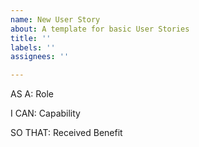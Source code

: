 ```yaml
---
name: New User Story
about: A template for basic User Stories
title: ''
labels: ''
assignees: ''

---
```


AS A: Role

I CAN: Capability

SO THAT: Received Benefit
